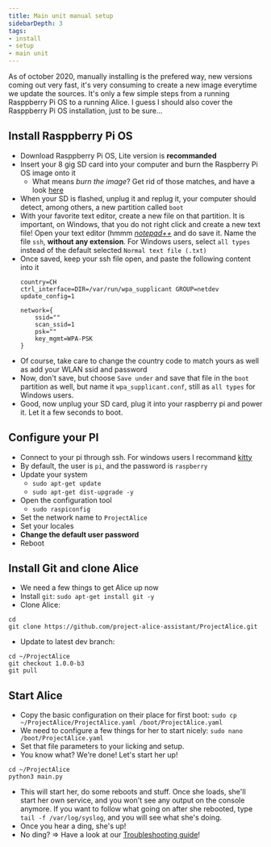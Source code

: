 ```yaml
---
title: Main unit manual setup
sidebarDepth: 3
tags:
- install
- setup
- main unit
---
```


As of october 2020, manually installing is the prefered way, new versions coming out very fast, it's very consuming to create a new image everytime we update the sources. It's only a few simple steps from a running Rasppberry Pi OS to a running Alice. I guess I should also cover the Rasppberry Pi OS installation, just to be sure...


## Install Rasppberry Pi OS
- Download Rasppberry Pi OS, Lite version is **recommanded**
- Insert your 8 gig SD card into your computer and burn the Raspberry Pi OS image onto it
   - What means *burn the image*? Get rid of those matches, and have a look [here](https://www.raspberrypi.org/documentation/installation/installing-images/)
- When your SD is flashed, unplug it and replug it, your computer should detect, among others, a new partition called `boot`
- With your favorite text editor, create a new file on that partition. It is important, on Windows, that you do not right click and create a new text file! Open your text editor (hmmm [*notepad++*](https://notepad-plus-plus.org/) and do save it. Name the file `ssh`, **without any extension**. For Windows users, select `all types` instead of the default selected `Normal text file (.txt)`
- Once saved, keep your ssh file open, and paste the following content into it
  ```
  country=CH
  ctrl_interface=DIR=/var/run/wpa_supplicant GROUP=netdev
  update_config=1
  
  network={
      ssid=""
      scan_ssid=1
      psk=""
      key_mgmt=WPA-PSK
  }
  ```
- Of course, take care to change the country code to match yours as well as add your WLAN ssid and password
- Now, don't save, but choose `Save under` and save that file in the `boot` partition as well, but name it `wpa_supplicant.conf`, still as `all types` for Windows users.
- Good, now unplug your SD card, plug it into your raspberry pi and power it. Let it a few seconds to boot.


## Configure your PI

- Connect to your pi through ssh. For windows users I recommand [kitty](http://www.9bis.net/kitty/#!index.md)
- By default, the user is `pi`, and the password is `raspberry`
- Update your system
  - `sudo apt-get update`
  - `sudo apt-get dist-upgrade -y`
- Open the configuration tool
  - `sudo raspiconfig`
- Set the network name to `ProjectAlice`
- Set your locales
- **Change the default user password**
- Reboot

## Install Git and clone Alice

- We need a few things to get Alice up now
- Install `git`: `sudo apt-get install git -y`
- Clone Alice:
```
cd
git clone https://github.com/project-alice-assistant/ProjectAlice.git
```

- Update to latest dev branch:
```
cd ~/ProjectAlice
git checkout 1.0.0-b3
git pull
```

## Start Alice
- Copy the basic configuration on their place for first boot: `sudo cp  ~/ProjectAlice/ProjectAlice.yaml /boot/ProjectAlice.yaml`
- We need to configure a few things for her to start nicely: `sudo nano /boot/ProjectAlice.yaml`
- Set that file parameters to your licking and setup.
- You know what? We're done! Let's start her up!
```
cd ~/ProjectAlice
python3 main.py
```
- This will start her, do some reboots and stuff. Once she loads, she'll start her own service, and you won't see any output on the console anymore. If you want to follow what going on after she rebooted, type `tail -f /var/log/syslog`, and you will see what she's doing.
- Once you hear a ding, she's up!
- No ding? => Have a look at our [Troubleshooting guide](troubleshooting)!

